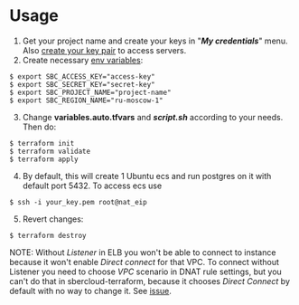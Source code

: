 # Usage

1. Get your project name and create your keys in "**_My credentials_**" menu.
   Also [create your key pair](https://support.hc.sbercloud.ru/en-us/usermanual/ecs/en-us_topic_0014250631.html) to
   access servers.
2. Create necessary
   [env variables](https://registry.terraform.io/providers/sbercloud-terraform/sbercloud/latest/docs#environment-variables):

```shell
$ export SBC_ACCESS_KEY="access-key"
$ export SBC_SECRET_KEY="secret-key"
$ export SBC_PROJECT_NAME="project-name"
$ export SBC_REGION_NAME="ru-moscow-1"
```

3. Change **variables.auto.tfvars** and **_script.sh_** according to your needs. Then do:

```shell
$ terraform init
$ terraform validate
$ terraform apply
```

4. By default, this will create 1 Ubuntu ecs and run postgres on it with default port 5432. To access ecs use

```shell
$ ssh -i your_key.pem root@nat_eip
```

5. Revert changes:

```shell
$ terraform destroy
```

NOTE: Without _Listener_ in ELB you won't be able to connect to instance because it won't enable
_Direct connect_ for that VPC. To connect without Listener you need to choose _VPC_ scenario in DNAT rule settings, but
you can't do that in sbercloud-terraform, because it chooses _Direct Connect_ by default with no way to change it.
See [issue](https://github.com/sbercloud-terraform/terraform-provider-sbercloud/issues/74).